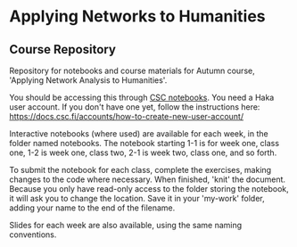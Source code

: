 # Applying Networks to Humanities

## Course Repository

Repository for notebooks and course materials for Autumn course, 'Applying Network Analysis to Humanities'.

You should be accessing this through [CSC notebooks](https://notebooks.rahtiapp.fi/welcome). You need a Haka user account. If you don't have one yet, follow the instructions here: <https://docs.csc.fi/accounts/how-to-create-new-user-account/>

Interactive notebooks (where used) are available for each week, in the folder named notebooks. The notebook starting 1-1 is for week one, class one, 1-2 is week one, class two, 2-1 is week two, class one, and so forth.

To submit the notebook for each class, complete the exercises, making changes to the code where necessary. When finished, 'knit' the document. Because you only have read-only access to the folder storing the notebook, it will ask you to change the location. Save it in your 'my-work' folder, adding your name to the end of the filename. 

Slides for each week are also available, using the same naming conventions.
